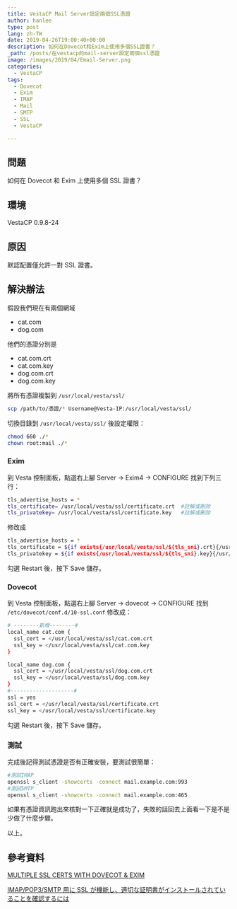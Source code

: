 ```yaml
---
title: VestaCP Mail Server設定兩個SSL憑證
author: hanlee
type: post
lang: zh-TW
date: 2019-04-26T19:00:40+00:00
description: 如何在Dovecot和Exim上使用多個SSL證書？
_path: /posts/在vestacp的mail-server設定兩個ssl憑證
image: /images/2019/04/Email-Server.png
categories:
  - VestaCP
tags:
  - Dovecot
  - Exim
  - IMAP
  - Mail
  - SMTP
  - SSL
  - VestaCP

---
```

## 問題

如何在 Dovecot 和 Exim 上使用多個 SSL 證書？

## 環境

VestaCP 0.9.8-24

## 原因

默認配置僅允許一對 SSL 證書。

## 解決辦法

假設我們現在有兩個網域

* cat.com
* dog.com

他們的憑證分別是

* cat.com.crt
* cat.com.key
* dog.com.crt
* dog.com.key

將所有憑證複製到 `/usr/local/vesta/ssl/`

```bash
scp /path/to/憑證/* Username@Vesta-IP:/usr/local/vesta/ssl/
```

切換目錄到 `/usr/local/vesta/ssl/` 後設定權限：

```bash
chmod 660 ./*
chown root:mail ./*
```

### Exim

到 Vesta 控制面板，點選右上腳 Server -> Exim4 -> CONFIGURE 找到下列三行：

```bash
tls_advertise_hosts = *
tls_certificate= /usr/local/vesta/ssl/certificate.crt  #註解或刪除
tls_privatekey= /usr/local/vesta/ssl/certificate.key   #註解或刪除
```

修改成

```bash
tls_advertise_hosts = *
tls_certificate = ${if exists{/usr/local/vesta/ssl/${tls_sni}.crt}{/usr/local/vesta/ssl/${tls_sni}.crt}{/usr/local/vesta/ssl/certificate.crt}}
tls_privatekey = ${if exists{/usr/local/vesta/ssl/${tls_sni}.key}{/usr/local/vesta/ssl/${tls_sni}.key}{/usr/local/vesta/ssl/certificate.key}}
```

勾選 Restart 後，按下 Save 儲存。

### Dovecot

到 Vesta 控制面板，點選右上腳 Server -> dovecot -> CONFIGURE 找到 `/etc/dovecot/conf.d/10-ssl.conf` 修改成：

```bash
# --------新增--------#
local_name cat.com {
  ssl_cert = </usr/local/vesta/ssl/cat.com.crt
  ssl_key = </usr/local/vesta/ssl/cat.com.key
}

local_name dog.com {
  ssl_cert = </usr/local/vesta/ssl/dog.com.crt
  ssl_key = </usr/local/vesta/ssl/dog.com.key
}
#--------------------#
ssl = yes
ssl_cert = </usr/local/vesta/ssl/certificate.crt
ssl_key = </usr/local/vesta/ssl/certificate.key
```

勾選 Restart 後，按下 Save 儲存。

### 測試

完成後記得測試憑證是否有正確安裝，要測試很簡單：

```bash
#測試IMAP
openssl s_client -showcerts -connect mail.example.com:993
#測試SMTP
openssl s_client -showcerts -connect mail.example.com:465
```

如果有憑證資訊跑出來核對一下正確就是成功了，失敗的話回去上面看一下是不是少做了什麼步驟。

以上。

## 參考資料

[MULTIPLE SSL CERTS WITH DOVECOT & EXIM][1]

[IMAP/POP3/SMTP 用に SSL が機能し、適切な証明書がインストールされていることを確認するには][2]

[1]: https://help.atmail.com/hc/en-us/articles/115009208748-Multiple-SSL-certs-with-Dovecot-Exim
[2]: https://support.plesk.com/hc/ja/articles/213961665-IMAP-POP3-SMTP-%E7%94%A8%E3%81%AB-SSL-%E3%81%8C%E6%A9%9F%E8%83%BD%E3%81%97-%E9%81%A9%E5%88%87%E3%81%AA%E8%A8%BC%E6%98%8E%E6%9B%B8%E3%81%8C%E3%82%A4%E3%83%B3%E3%82%B9%E3%83%88%E3%83%BC%E3%83%AB%E3%81%95%E3%82%8C%E3%81%A6%E3%81%84%E3%82%8B%E3%81%93%E3%81%A8%E3%82%92%E7%A2%BA%E8%AA%8D%E3%81%99%E3%82%8B%E3%81%AB%E3%81%AF
